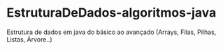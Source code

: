 # EstruturaDeDados-algoritmos-java
Estrutura de dados em java do básico ao avançado (Arrays, Filas, Pilhas, Listas, Árvore..) 
